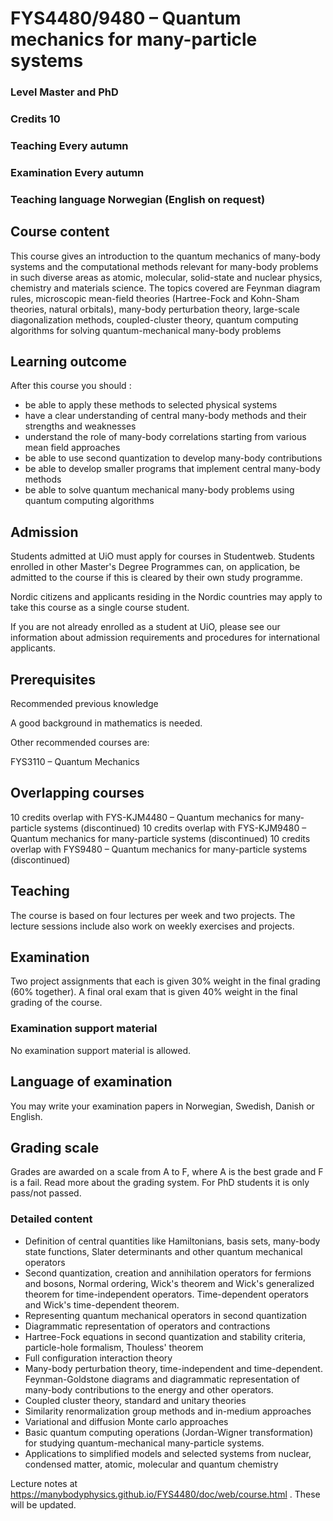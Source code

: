 # FYS4480/9480 – Quantum mechanics for many-particle systems

### Level Master and PhD
### Credits 10
### Teaching Every autumn
### Examination Every autumn
### Teaching language Norwegian (English on request)


## Course content

This course gives an introduction to the quantum mechanics of
many-body systems and the computational methods relevant for many-body
problems in such diverse areas as atomic, molecular, solid-state and
nuclear physics, chemistry and materials science. The topics covered
are Feynman diagram rules, microscopic mean-field theories
(Hartree-Fock and Kohn-Sham theories, natural orbitals), many-body
perturbation theory, large-scale diagonalization methods,
coupled-cluster theory, quantum computing algorithms for solving
quantum-mechanical many-body problems


## Learning outcome

After this course you should :

- be able to apply these methods to selected physical systems
- have a clear understanding of central many-body methods and their strengths and weaknesses
- understand the role of many-body correlations starting from various mean field approaches
- be able to use second quantization to develop many-body contributions
- be able to develop smaller programs that implement central many-body methods
- be able to solve quantum mechanical many-body problems using quantum computing algorithms
## Admission

Students admitted at UiO must apply for courses in
Studentweb. Students enrolled in other Master's Degree Programmes can,
on application, be admitted to the course if this is cleared by their
own study programme.

Nordic citizens and applicants residing in the Nordic countries may
apply to take this course as a single course student.

If you are not already enrolled as a student at UiO, please see our
information about admission requirements and procedures for
international applicants.

## Prerequisites

Recommended previous knowledge

A good background in mathematics is needed.

Other recommended courses are:

FYS3110 – Quantum Mechanics


## Overlapping courses

10 credits overlap with FYS-KJM4480 – Quantum mechanics for many-particle systems (discontinued)
10 credits overlap with FYS-KJM9480 – Quantum mechanics for many-particle systems (discontinued)
10 credits overlap with FYS9480 – Quantum mechanics for many-particle systems (discontinued)


## Teaching

The course is based on four lectures per week and two projects. The lecture sessions include also work on weekly exercises and projects. 

## Examination

Two project assignments that each is given 30% weight in the final grading (60% together).
A final oral exam that is given 40% weight in the final grading of the course.


### Examination support material

No examination support material is allowed.

## Language of examination

You may write your examination papers in Norwegian, Swedish, Danish or English.

## Grading scale

Grades are awarded on a scale from A to F, where A is the best grade and F is a fail. Read more about the grading system. For PhD students it is only pass/not passed.






### Detailed content

- Definition of central quantities like Hamiltonians, basis sets, many-body state functions, Slater determinants and other quantum mechanical operators
- Second quantization, creation and annihilation operators for fermions and bosons, Normal ordering, Wick's theorem and Wick's generalized theorem for time-independent operators. Time-dependent operators and Wick's time-dependent theorem.
- Representing quantum mechanical operators in second quantization
- Diagrammatic representation of operators and contractions
- Hartree-Fock equations in second quantization and stability criteria, particle-hole formalism, Thouless' theorem
- Full configuration interaction theory
- Many-body perturbation theory, time-independent and time-dependent. Feynman-Goldstone diagrams and diagrammatic representation of many-body contributions to the energy and other operators.
- Coupled cluster theory, standard and unitary theories
- Similarity renormalization group methods and in-medium approaches
- Variational and diffusion Monte carlo approaches
- Basic quantum computing operations (Jordan-Wigner transformation) for studying quantum-mechanical many-particle systems.
- Applications to simplified models and selected systems from nuclear, condensed matter, atomic, molecular and quantum chemistry

Lecture notes at https://manybodyphysics.github.io/FYS4480/doc/web/course.html . These will be updated.
